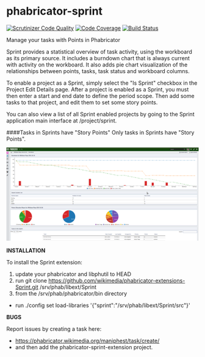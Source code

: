 phabricator-sprint
==================

[![Scrutinizer Code Quality](https://scrutinizer-ci.com/g/christopher-johnson/phabricator-extensions-Sprint/badges/quality-score.png?b=master)](https://scrutinizer-ci.com/g/christopher-johnson/phabricator-extensions-Sprint/?branch=master)
[![Code Coverage](https://scrutinizer-ci.com/g/christopher-johnson/phabricator-extensions-Sprint/badges/coverage.png?b=master)](https://scrutinizer-ci.com/g/christopher-johnson/phabricator-extensions-Sprint/?branch=master)
[![Build Status](https://scrutinizer-ci.com/g/christopher-johnson/phabricator-extensions-Sprint/badges/build.png?b=master)](https://scrutinizer-ci.com/g/christopher-johnson/phabricator-extensions-Sprint/build-status/master)

Manage your tasks with Points in Phabricator

Sprint provides a statistical overview of task activity, using the workboard as its primary source.
It includes a burndown chart that is always current with activity on the workboard.
It also adds pie chart visualization of the relationships between points, tasks, task status and workboard columns.

To enable a project as a Sprint, simply select the "Is Sprint" checkbox in the Project Edit Details page.
After a project is enabled as a Sprint, you must then enter a start and end date to define the period scope.
Then add some tasks to that project, and edit them to set some story points.

You can also view a list of all Sprint enabled projects by going to the Sprint application main interface at
/project/sprint.

####Tasks in Sprints have "Story Points"
Only tasks in Sprints have "Story Points".

![Alt text](rsrc/images/Screenshot-1.png?raw=true "Sprint Extension Burndown View")

**INSTALLATION**

To install the Sprint extension:

1. update your phabricator and libphutil to HEAD
2. run git clone https://github.com/wikimedia/phabricator-extensions-Sprint.git /srv/phab/libext/Sprint
3. from the /srv/phab/phabricator/bin directory
- run ./config set load-libraries '{"sprint":"/srv/phab/libext/Sprint/src"}'

**BUGS**

Report issues by creating a task here:

-  https://phabricator.wikimedia.org/maniphest/task/create/
-  and then add the phabricator-sprint-extension project.
